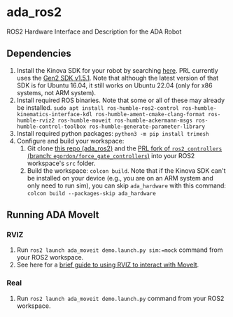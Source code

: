 # ada_ros2
ROS2 Hardware Interface and Description for the ADA Robot

## Dependencies
1. Install the Kinova SDK for your robot by searching [here](https://www.kinovarobotics.com/resources?r=79301&s). PRL currently uses the [Gen2 SDK v1.5.1](https://drive.google.com/file/d/1UEQAow0XLcVcPCeQfHK9ERBihOCclkJ9/view). Note that although the latest version of that SDK is for Ubuntu 16.04, it still works on Ubuntu 22.04 (only for x86 systems, not ARM system).
2. Install required ROS binaries. Note that some or all of these may already be installed. `sudo apt install ros-humble-ros2-control ros-humble-kinematics-interface-kdl ros-humble-ament-cmake-clang-format ros-humble-rviz2 ros-humble-moveit ros-humble-ackermann-msgs ros-humble-control-toolbox ros-humble-generate-parameter-library`
3. Install required python packages: `python3 -m pip install trimesh`
4. Configure and build your workspace:
    1. Git clone [this repo (ada_ros2)](https://github.com/personalrobotics/ada_ros2) and the [PRL fork of `ros2_controllers` (branch: `egordon/force_gate_controllers`)](https://github.com/personalrobotics/ros2_controllers/tree/egordon/force_gate_controllers) into your ROS2 workspace's `src` folder.
    2. Build the workspace: `colcon build`. Note that if the Kinova SDK can't be installed on your device (e.g., you are on an ARM system and only need to run sim), you can skip `ada_hardware` with this command: `colcon build --packages-skip ada_hardware`

## Running ADA MoveIt
### RVIZ
1. Run `ros2 launch ada_moveit demo.launch.py sim:=mock` command from your ROS2 workspace.
2. See here for a [brief guide to using RVIZ to interact with MoveIt](https://moveit.picknik.ai/humble/doc/tutorials/quickstart_in_rviz/quickstart_in_rviz_tutorial.html).

### Real
1. Run `ros2 launch ada_moveit demo.launch.py` command from your ROS2 workspace.
